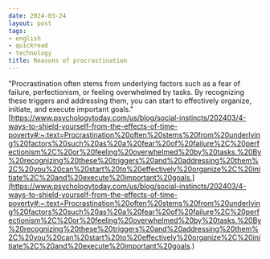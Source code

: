 ```yaml
---
date: 2024-03-24
layout: post
tags:
- english
- quickread
- technology
title: Reasons of procrastination
---
```


"Procrastination often stems from underlying factors such as a fear of failure, perfectionism, or feeling overwhelmed by tasks. By recognizing these triggers and addressing them, you can start to effectively organize, initiate, and execute important goals." [https://www.psychologytoday.com/us/blog/social-instincts/202403/4-ways-to-shield-yourself-from-the-effects-of-time-poverty#:~:text=Procrastination%20often%20stems%20from%20underlying%20factors%20such%20as%20a%20fear%20of%20failure%2C%20perfectionism%2C%20or%20feeling%20overwhelmed%20by%20tasks.%20By%20recognizing%20these%20triggers%20and%20addressing%20them%2C%20you%20can%20start%20to%20effectively%20organize%2C%20initiate%2C%20and%20execute%20important%20goals.](https://www.psychologytoday.com/us/blog/social-instincts/202403/4-ways-to-shield-yourself-from-the-effects-of-time-poverty#:~:text=Procrastination%20often%20stems%20from%20underlying%20factors%20such%20as%20a%20fear%20of%20failure%2C%20perfectionism%2C%20or%20feeling%20overwhelmed%20by%20tasks.%20By%20recognizing%20these%20triggers%20and%20addressing%20them%2C%20you%20can%20start%20to%20effectively%20organize%2C%20initiate%2C%20and%20execute%20important%20goals.)
